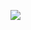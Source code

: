 ![](https://assets.leetcode.com/users/images/b44ac40a-aa38-4301-9f28-06593fbf6a29_1673492768.7035508.jpeg)